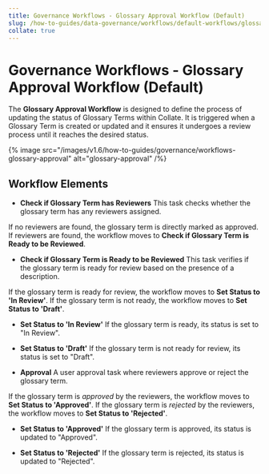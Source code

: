 ```yaml
---
title: Governance Workflows - Glossary Approval Workflow (Default)
slug: /how-to-guides/data-governance/workflows/default-workflows/glossary-approval
collate: true
---
```


# Governance Workflows - Glossary Approval Workflow (Default)

The **Glossary Approval Workflow** is designed to define the process of updating the status of Glossary Terms within Collate.
It is triggered when a Glossary Term is created or updated and it ensures it undergoes a review process until it reaches the desired status.

{% image src="/images/v1.6/how-to-guides/governance/workflows-glossary-approval" alt="glossary-approval" /%}

## Workflow Elements

- **Check if Glossary Term has Reviewers**
This task checks whether the glossary term has any reviewers assigned.

If no reviewers are found, the glossary term is directly marked as approved.
If reviewers are found, the workflow moves to **Check if Glossary Term is Ready to be Reviewed**.

- **Check if Glossary Term is Ready to be Reviewed**
This task verifies if the glossary term is ready for review based on the presence of a description.

If the glossary term is ready for review, the workflow moves to **Set Status to 'In Review'**.
If the glossary term is not ready, the workflow moves to **Set Status to 'Draft'**.

- **Set Status to 'In Review'**
If the glossary term is ready, its status is set to "In Review".

- **Set Status to 'Draft'**
If the glossary term is not ready for review, its status is set to "Draft".

- **Approval**
A user approval task where reviewers approve or reject the glossary term.

If the glossary term is *approved* by the reviewers, the workflow moves to **Set Status to 'Approved'**.
If the glossary term is *rejected* by the reviewers, the workflow moves to  **Set Status to 'Rejected'**.

- **Set Status to 'Approved'**
If the glossary term is approved, its status is updated to "Approved".

- **Set Status to 'Rejected'**
If the glossary term is rejected, its status is updated to "Rejected".
